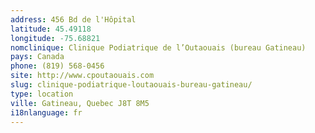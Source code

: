 ```yaml
---
address: 456 Bd de l'Hôpital
latitude: 45.49118
longitude: -75.68821
nomclinique: Clinique Podiatrique de l’Outaouais (bureau Gatineau)
pays: Canada
phone: (819) 568-0456
site: http://www.cpoutaouais.com
slug: clinique-podiatrique-loutaouais-bureau-gatineau/
type: location
ville: Gatineau, Quebec J8T 8M5
i18nlanguage: fr
---
```


